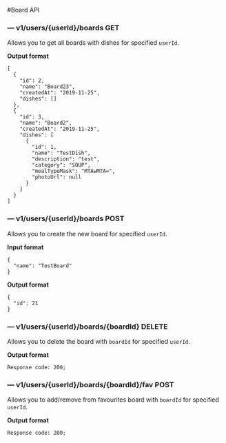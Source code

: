 #Board API

### — v1/users/{userId}/boards GET

Allows you to get all boards with dishes for specified ```userId```.

**Output format**
```
[
  {
    "id": 2,
    "name": "Board23",
    "createdAt": "2019-11-25",
    "dishes": []
  },
  {
    "id": 3,
    "name": "Board2",
    "createdAt": "2019-11-25",
    "dishes": [
      {
        "id": 1,
        "name": "TestDish",
        "description": "test",
        "category": "SOUP",
        "mealTypeMask": "MTAwMTA=",
        "photoUrl": null
      }
    ]
  }
]
```

### — v1/users/{userId}/boards POST

Allows you to create the new board for specified ```userId```.

**Input format**
```
{
  "name": "TestBoard"
}
```

**Output format**
```
{
  "id": 21
}
```

### — v1/users/{userId}/boards/{boardId} DELETE

Allows you to delete the board with ```boardId``` for specified ```userId```.

**Output format**
```
Response code: 200;
```

### — v1/users/{userId}/boards/{boardId}/fav POST

Allows you to add/remove from favourites board with ```boardId``` for specified ```userId```.

**Output format**
```
Response code: 200;
```